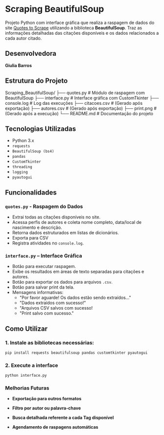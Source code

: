 # Scraping BeautifulSoup

Projeto Python com interface gráfica que realiza a raspagem de dados do site [Quotes to Scrape](https://quotes.toscrape.com) utilizando a biblioteca **BeautifulSoup**. Traz as informações detalhadas das citações disponíveis e os dados relacionados a cada autor citado.

## Desenvolvedora

**Giulia Barros**

## Estrutura do Projeto
Scraping_BeautifulSoup/
├── quotes.py # Módulo de raspagem com BeautifulSoup
├── interface.py # Interface gráfica com CustomTkinter
├── console.log # Log das execuções
├── citacoes.csv # (Gerado após exportação)
├── autores.csv # (Gerado após exportação)
├── print.png # (Gerado após a execução)
└── README.md # Documentação do projeto

## Tecnologias Utilizadas

- Python 3.x
- `requests`
- `BeautifulSoup (bs4)`
- `pandas`
- `CustomTkinter`
- `threading`
- `logging`
- `pyautogui`

## Funcionalidades

### `quotes.py` - Raspagem do Dados
- Extrai todas as citações disponíveis no site.
- Acessa perfis de autores e coleta nome completo, data/local de nascimento e descrição.
- Retorna dados estruturados em listas de dicionários.
- Exporta para CSV
- Registra atividades no `console.log`.

### `interface.py` – Interface Gráfica
- Botão para executar raspagem.
- Exibe os resultados em áreas de texto separadas para citações e autores.
- Botão para exportar os dados para arquivos `.csv`.
- Botão para salvar print da tela.
- Mensagens informativas:
  - "Por favor aguarde! Os dados estão sendo extraídos..."
  - "Dados extraídos com sucesso!"
  - "Arquivos CSV salvos com sucesso!
  - "Print salvo com sucesso."

## Como Utilizar

### 1. Instale as bibliotecas necessárias:
```bash
pip install requests beautifulsoup pandas customtkinter pyautogui
```

### 2. Execute a interface 
```bash
python interface.py
```
### Melhorias Futuras
- **Exportação para outros formatos**

- **Filtro por autor ou palavra-chave**

- **Busca detalhada referente a cada Tag disponível**

- **Agendamento de raspagens automáticas**


